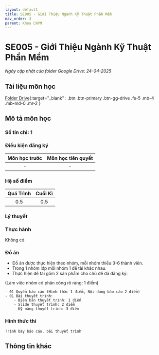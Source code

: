 ```yaml
---
layout: default
title: SE005 - Giới Thiệu Ngành Kỹ Thuật Phần Mềm
nav_order: 3
parent: Khoa CNPM
---
```


# SE005 - Giới Thiệu Ngành Kỹ Thuật Phần Mềm

*Ngày cập nhật của folder Google Drive: 24-04-2025*
## Tài liệu môn học

[Folder Drive](https://drive.google.com/drive/folders/1110qSw006JxLZ9XUY4a6kaSt4EMn3nl3?usp=drive_link){:target="_blank" : .btn .btn-primary .btn-gg-drive .fs-5 .mb-4 .mb-md-0 .mr-2 }

## Mô tả môn học

### Số tín chỉ: 1

### Điều kiện đăng ký

| Môn học trước| Môn học tiên quyết  |
|------|-----|
| <center>-</center>| <center>-</center>|

### Hệ số điểm
|   Quá Trình  |  Cuối Kì |
|------|-----|
| <center> 0.5 </center>| <center>0.5 </center> |

### Lý thuyết

### Thực hành
Không có
### Đồ án
- Đồ án được thực hiện theo nhóm, mỗi nhóm thiểu 3-6 thành viên.
- Trong 1 nhóm lớp mỗi nhóm 1 đề tài khác nhau.
- Thực hiện đề tài gồm 2 sản phẩm cho chủ đề đã đăng ký: 

(Làm việc nhóm có phân công rõ ràng: 1 điểm)

    - 01 Quyển báo cáo (Hình thức 1 điểm, Nội dung báo cáo 2 điểm)
    - 01 Bài thuyết trình:
        - Biên bản thuyết trình: 1 điểm
        - Slide thuyết trình: 2 điểm
        - Kỹ năng thuyết trình: 3 điểm

### Hình thức thi
    Trình bày báo cáo, bài thuyết trình
## Thông tin khác
